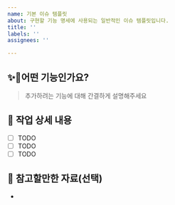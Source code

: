 ```yaml
---
name: 기본 이슈 템플릿
about: 구현할 기능 명세에 사용되는 일반적인 이슈 템플릿입니다.
title: ''
labels: ''
assignees: ''

---
```


## ✨🔗어떤 기능인가요?

> 추가하려는 기능에 대해 간결하게 설명해주세요

## 🔗 작업 상세 내용

- [ ] TODO
- [ ] TODO
- [ ] TODO

## 🔗 참고할만한 자료(선택)
-

